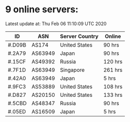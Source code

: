 # 9 online servers:

Latest update at: Thu Feb 06 11:10:09 UTC 2020

| ID | ASN | Server Country | Online |
| -- | --- | -------------- | ------ |
| #.D09B | AS174 | United States | 90 hrs |
| #.2A79 | AS63949 | Japan | 90 hrs |
| #.15CF | AS49392 | Russia | 120 hrs |
| #.7F1D | AS63949 | Singapore | 261 hrs |
| #.42A0 | AS63949 | Japan | 5 hrs |
| #.9FC3 | AS53889 | United States | 108 hrs |
| #.D827 | AS20150 | United States | 133 hrs |
| #.5CBD | AS48347 | Russia | 90 hrs |
| #.05ED | AS16509 | Japan | 5 hrs |

